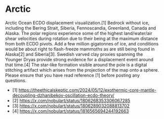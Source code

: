 # Arctic

Arctic Ocean ECDO displacement visualization.[1] Bedrock without ice, including the Bering Strait, Siberia, Fennoscandia, Greenland, Canada and Alaska. The polar regions experience some of the highest land/water/air shear velocities during rotation due to their being at the maximum distance from both ECDO pivots. Add a few million gigatonnes of ice, and conditions would be about right to flash-freeze mammoths as are still being found in Alaska[2] and Siberia[3]. Swedish varved clay proxies spanning the Younger Dryas provide strong evidence for a displacement event around that time.[4] The star-like formation visible around the pole is a digital stitching artifact which arises from the projection of the map onto a sphere.
Please ensure that you have read reference [1] before posting any questions.

- [1] https://theethicalskeptic.com/2024/05/12/exothermic-core-mantle-decoupling-dzhanibekov-oscillation-ecdo-theory/
- [2] https://x.com/nobulart/status/1806268353306067285
- [3] https://x.com/nobulart/status/1806289032088813702
- [4] https://x.com/nobulart/status/1816565694244192663